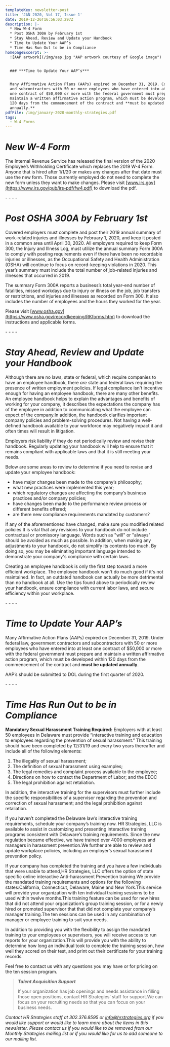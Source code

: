 ```yaml
---
templateKey: newsletter-post
title: 'JAN 2020, Vol 17, Issue 1'
date: 2019-12-26T16:56:03.297Z
description: |-
  * New W-4 Form
  * Post OSHA 300A by February 1st 
  * Stay Ahead, Review and Update your Handbook
  * Time to Update Your AAP’s
  * Time Has Run Out to be in Compliance
homepageExcerpt: >-
  ![AAP artwork](/img/aap.jpg "AAP artwork courtesy of Google image")


  ### ***Time to Update Your AAP’s***


  Many Affirmative Action Plans (AAPs) expired on December 31, 2019. Contractors
  and subcontractors with 50 or more employees who have entered into at least
  one contract of $50,000 or more with the federal government must prepare and
  maintain a written affirmative action program, which must be developed within
  120 days from the commencement of the contract and **must be updated
  annually.**
pdfFile: /img/january-2020-monthly-strategies.pdf
tags:
  - W-4 Forms
---
```

# ***New W-4 Form***

The Internal Revenue Service has released the final version of the 2020 Employee’s Withholding Certificate which replaces the 2019 W-4 Form. Anyone that is hired after 1/1/20 or makes any changes after that date must use the new form. Those currently employed do not need to complete the new form unless they want to make changes. Please visit [](http://www.hrstrategies.org)[www.irs.gov](https://www.irs.gov/pub/irs-pdf/fw4.pdf) to download the pdf.

\- - - -

# *Post OSHA 300A by February 1st*

Covered employers must complete and post their 2019 annual summary of work-related injuries and illnesses by February 1, 2020, and keep it posted in a common area until April 30, 2020. All employers required to keep Form 300, the Injury and Illness Log, must utilize the annual summary Form 300A to comply with posting requirements even if there have been no recordable injuries or illnesses, as the Occupational Safety and Health Administration (OSHA) will continue to focus on record-keeping violations in 2020. This year’s summary must include the total number of job-related injuries and illnesses that occurred in 2019.

The summary Form 300A reports a business’s total year-end number of fatalities, missed workdays due to injury or illness on the job, job transfers or restrictions, and injuries and illnesses as recorded on Form 300. It also includes the number of employees and the hours they worked for the year.

Please visit [www.osha.gov](https://www.osha.gov/recordkeeping/RKforms.htm) to download the instructions and applicable forms.

\- - - -

# ***Stay Ahead, Review and Update your Handbook***

Although there are no laws, state or federal, which require companies to have an employee handbook, there *are* state and federal laws requiring the presence of written employment policies. If legal compliance isn't incentive enough for having an employee handbook, there are many other benefits. An employee handbook helps to explain the advantages and benefits of working for your company, it describes the expectations the company has of the employee in addition to communicating what the employee can expect of the company.In addition, the handbook clarifies important company policies and problem-solving procedures. Not having a well-defined handbook available to your workforce may negatively impact it and often times will result in litigation.

Employers risk liability if they do not periodically review and revise their handbook. Regularly updating your handbook will help to ensure that it remains compliant with applicable laws and that it is still meeting your needs.

Below are some areas to review to determine if you need to revise and update your employee handbook:

* have major changes been made to the company’s philosophy;
* what new practices were implemented this year;
* which regulatory changes are affecting the company’s business practices and/or company policies;
* have changes been made to the performance review process or different benefits offered;
* are there new compliance requirements mandated by customers?

If any of the aforementioned have changed, make sure you modified related policies.It is vital that any revisions to your handbook do not include contractual or promissory language. Words such as "will" or "always" should be avoided as much as possible. In addition, when making any adjustments to your handbook, do not simplify its contents too much. By doing so, you may be eliminating important language intended to demonstrate your company's compliance with certain laws.

Creating an employee handbook is only the first step toward a more efficient workplace. The employee handbook won't do much good if it's not maintained. In fact, an outdated handbook can actually be more detrimental than no handbook at all. Use the tips found above to periodically review your handbook, ensure compliance with current labor laws, and secure efficiency within your workplace.

\- - - -

# ***Time to Update Your AAP’s***

Many Affirmative Action Plans (AAPs) expired on December 31, 2019. Under federal law, government contractors and subcontractors with 50 or more employees who have entered into at least one contract of $50,000 or more with the federal government must prepare and maintain a written affirmative action program, which must be developed within 120 days from the commencement of the contract and **must be updated annually**.

AAP’s should be submitted to DOL during the first quarter of 2020.

\- - - -

# ***Time Has Run Out to be in Compliance***

**Mandatory Sexual Harassment Training Required:** Employers with at least 50 employees in Delaware must provide “interactive training and education to employees regarding the prevention of sexual harassment.” This training should have been completed by 12/31/19 and every two years thereafter and include all of the following elements:

1. The illegality of sexual harassment;
2. The definition of sexual harassment using examples;
3. The legal remedies and complaint process available to the employee;
4. Directions on how to contact the Department of Labor; and the EEOC
5. The legal prohibition against retaliation.

In addition, the interactive training for the supervisors must further include the specific responsibilities of a supervisor regarding the prevention and correction of sexual harassment; and the legal prohibition against retaliation.

If you haven’t completed the Delaware law’s interactive training requirements, schedule your company’s training now. HR Strategies, LLC is available to assist in customizing and presenting interactive training programs consistent with Delaware’s training requirements. Since the new regulation became effective, we have trained over 4000 employees and managers in harassment prevention.We further are able to review and update workplace policies, including an employer’s sexual harassment prevention policy.

If your company has completed the training and you have a few individuals that were unable to attend,HR Strategies, LLC offers the option of state specific online interactive Anti-harassment Prevention training.We provide the mandated training requirements and options for the following states:California, Connecticut, Delaware, Maine and New York.This service will provide your organization with ten individual training sessions to be used within twelve months.This training feature can be used for new hires that did not attend your organization’s group training session, or for a newly hired or promoted supervisor that that did not complete your company’s manager training.The ten sessions can be used in any combination of manager or employee training to suit your needs.

In addition to providing you with the flexibility to assign the mandated training to your employees or supervisors, you will receive access to run reports for your organization.This will provide you with the ability to determine how long an individual took to complete the training session, how well they scored on their test, and print out their certificate for your training records.

Feel free to contact us with any questions you may have or for pricing on the ten session program.

> ***Talent Acquisition Support***
>
> If your organization has job openings and needs assistance in filling those open positions, contact HR Strategies’ staff for support.We can focus on your recruiting needs so that you can focus on your business needs.

*Contact HR Strategies staff at 302.376.8595 or [info@hrstrategies.org](mailto:info@hrstrategies.org) if you would like support or would like to learn more about the items in this newsletter. Please contact us if you would like to be removed from our Monthly Strategies mailing list or if you would like for us to add someone to our mailing list.*
